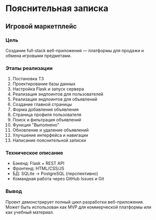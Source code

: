 # Пояснительная записка  
## Игровой маркетплейс

### Цель
Создание full-stack веб-приложения — платформы для продажи и обмена игровыми предметами.

### Этапы реализации
1. Постановка ТЗ
2. Проектирование базы данных
3. Настройка Flask и запуск сервера
4. Реализация эндпоинтов для пользователей
5. Реализация эндпоинтов для объявлений
6. Создание главной страницы
7. Форма добавления объявления
8. Страница профиля пользователя
9. Поиск и фильтрация объявлений
10. Функция "Выполнено"
11. Обновление и удаление объявлений
12. Улучшение интерфейса и навигации
13. Написание пояснительной записки

### Техническое описание
- Бэкенд: Flask + REST API
- Фронтенд: HTML/CSS/JS
- БД: SQLite → PostgreSQL (перспективно)
- Командная работа через GitHub Issues и Git

### Вывод
Проект демонстрирует полный цикл разработки веб-приложения. Может быть использован как MVP для коммерческой платформы или как учебный материал.